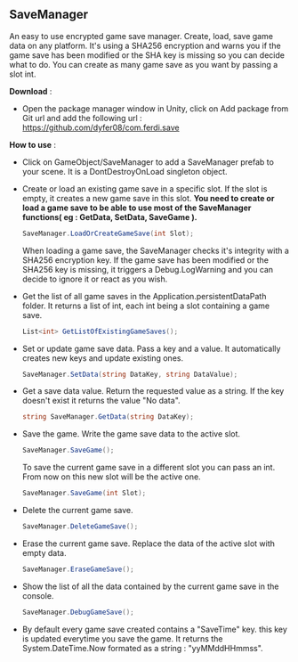 ## SaveManager
An easy to use encrypted game save manager. Create, load, save game data on any platform. It's using a SHA256 encryption and warns you if the game save has been modified or the SHA key is missing so you can decide what to do. You can create as many game save as you want by passing a slot int.

**Download** :
- Open the package manager window in Unity, click on Add package from Git url and add the following url : https://github.com/dyfer08/com.ferdi.save

**How to use** :
- Click on GameObject/SaveManager to add a SaveManager prefab to your scene. It is a DontDestroyOnLoad singleton object.
- Create or load an existing game save in a specific slot. If the slot is empty, it creates a new game save in this slot.
**You need to create or load a game save to be able to use most of the SaveManager functions( eg : GetData, SetData, SaveGame ).**
  ```csharp
  SaveManager.LoadOrCreateGameSave(int Slot);
  ```
  When loading a game save, the SaveManager checks it's integrity with a SHA256 encryption key. If the game save has been modified or the SHA256 key is missing, it triggers a Debug.LogWarning and you can decide to ignore it or react as you wish.

- Get the list of all game saves in the Application.persistentDataPath folder. It returns a list of int, each int being a slot containing a game save.
  ```csharp
  List<int> GetListOfExistingGameSaves();
  ```
- Set or update game save data. Pass a key and a value. It automatically creates new keys and update existing ones.
  ```csharp
  SaveManager.SetData(string DataKey, string DataValue);
  ```
- Get a save data value. Return the requested value as a string. If the key doesn't exist it returns the value "No data".
  ```csharp
  string SaveManager.GetData(string DataKey);
  ```
- Save the game. Write the game save data to the active slot.
  ```csharp
  SaveManager.SaveGame();
  ```
  To save the current game save in a different slot you can pass an int. From now on this new slot will be the active one.
  ```csharp
  SaveManager.SaveGame(int Slot);
  ```  
- Delete the current game save.
  ```csharp
  SaveManager.DeleteGameSave();
  ```
- Erase the current game save. Replace the data of the active slot with empty data.
  ```csharp
  SaveManager.EraseGameSave();
  ```
- Show the list of all the data contained by the current game save in the console.
  ```csharp
  SaveManager.DebugGameSave();
  ```
- By default every game save created contains a "SaveTime" key. this key is updated everytime you save the game. It returns the System.DateTime.Now formated as a string : "yyMMddHHmmss".

